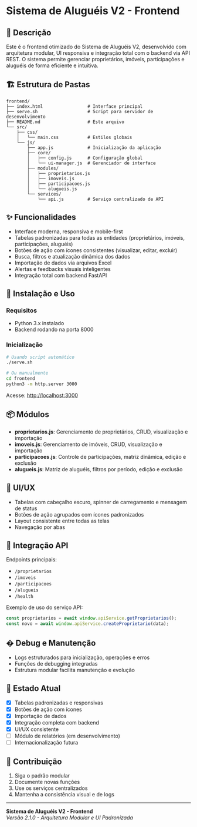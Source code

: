 
# Sistema de Aluguéis V2 - Frontend

## 📝 Descrição

Este é o frontend otimizado do Sistema de Aluguéis V2, desenvolvido com arquitetura modular, UI responsiva e integração total com o backend via API REST. O sistema permite gerenciar proprietários, imóveis, participações e aluguéis de forma eficiente e intuitiva.

## 🏗️ Estrutura de Pastas

```
frontend/
├── index.html                 # Interface principal
├── serve.sh                   # Script para servidor de desenvolvimento
├── README.md                  # Este arquivo
└── src/
    ├── css/
    │   └── main.css           # Estilos globais
    └── js/
        ├── app.js             # Inicialização da aplicação
        ├── core/
        │   ├── config.js      # Configuração global
        │   └── ui-manager.js  # Gerenciador de interface
        ├── modules/
        │   ├── proprietarios.js
        │   ├── imoveis.js
        │   ├── participacoes.js
        │   └── alugueis.js
        └── services/
            └── api.js         # Serviço centralizado de API
```

## ✨ Funcionalidades

- Interface moderna, responsiva e mobile-first
- Tabelas padronizadas para todas as entidades (proprietários, imóveis, participações, aluguéis)
- Botões de ação com ícones consistentes (visualizar, editar, excluir)
- Busca, filtros e atualização dinâmica dos dados
- Importação de dados via arquivos Excel
- Alertas e feedbacks visuais inteligentes
- Integração total com backend FastAPI

## 🚀 Instalação e Uso

### Requisitos
- Python 3.x instalado
- Backend rodando na porta 8000

### Inicialização

```bash
# Usando script automático
./serve.sh

# Ou manualmente
cd frontend
python3 -m http.server 3000
```

Acesse: [http://localhost:3000](http://localhost:3000)

## 📦 Módulos

- **proprietarios.js**: Gerenciamento de proprietários, CRUD, visualização e importação
- **imoveis.js**: Gerenciamento de imóveis, CRUD, visualização e importação
- **participacoes.js**: Controle de participações, matriz dinâmica, edição e exclusão
- **alugueis.js**: Matriz de aluguéis, filtros por período, edição e exclusão

## 🎨 UI/UX

- Tabelas com cabeçalho escuro, spinner de carregamento e mensagem de status
- Botões de ação agrupados com ícones padronizados
- Layout consistente entre todas as telas
- Navegação por abas

## 🔌 Integração API

Endpoints principais:
- `/proprietarios`
- `/imoveis`
- `/participacoes`
- `/alugueis`
- `/health`

Exemplo de uso do serviço API:
```javascript
const proprietarios = await window.apiService.getProprietarios();
const novo = await window.apiService.createProprietario(data);
```

## � Debug e Manutenção

- Logs estruturados para inicialização, operações e erros
- Funções de debugging integradas
- Estrutura modular facilita manutenção e evolução

## 🚧 Estado Atual

- [x] Tabelas padronizadas e responsivas
- [x] Botões de ação com ícones
- [x] Importação de dados
- [x] Integração completa com backend
- [x] UI/UX consistente
- [ ] Módulo de relatórios (em desenvolvimento)
- [ ] Internacionalização futura

## 🤝 Contribuição

1. Siga o padrão modular
2. Documente novas funções
3. Use os serviços centralizados
4. Mantenha a consistência visual e de logs

---

**Sistema de Aluguéis V2 - Frontend**  
*Versão 2.1.0 - Arquitetura Modular e UI Padronizada*
